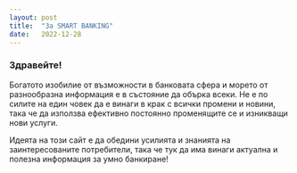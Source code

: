 ```yaml
---
layout: post
title:  "За SMART BANKING"
date:   2022-12-28
---
```

### Здравейте!

<p class="intro"><span class="dropcap">Б</span>огатото изобилие от възможности в банковата сфера и морето от разнообразна информация е в състояние да обърка всеки. Не е по силите на един човек да е винаги в крак с всички промени и новини, така че да използва ефективно постоянно променящите се и изникващи нови услуги.</p>

<p class="intro">Идеята на този сайт е да обедини усилията и знанията на заинтересованите потребители, така че тук да има винаги актуална и полезна информация за умно банкиране!</p>